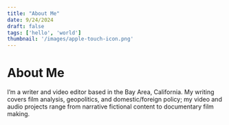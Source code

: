 ```yaml
---
title: "About Me"
date: 9/24/2024
draft: false
tags: ['hello', 'world']
thumbnail: '/images/apple-touch-icon.png'
---
```


# About Me

I’m a writer and video editor based in the Bay Area, California. My writing covers film analysis, geopolitics, and domestic/foreign policy; my video and audio projects range from narrative fictional content to documentary film making.
